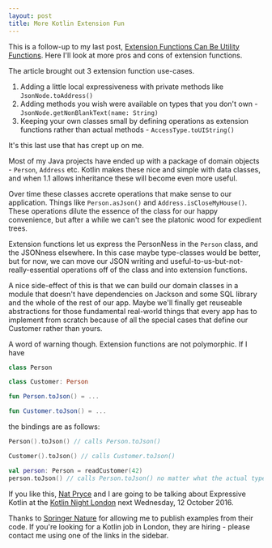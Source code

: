 ```yaml
---
layout: post
title: More Kotlin Extension Fun
---
```


This is a follow-up to my last post, [Extension Functions Can Be Utility Functions](/extension-functions-can-be-utility-functions.html). Here I'll look at more pros and cons of extension functions.

The article brought out 3 extension function use-cases.

1.  Adding a little local expressiveness with private methods like `JsonNode.toAddress()`
2.  Adding methods you wish were available on types that you don't own - `JsonNode.getNonBlankText(name: String)`
3.  Keeping your own classes small by defining operations as extension functions rather than actual methods - `AccessType.toUIString()`

It's this last use that has crept up on me.

Most of my Java projects have ended up with a package of domain objects - `Person`, `Address` etc. Kotlin makes these nice and simple with data classes, and when 1.1 allows inheritance these will become even more useful.
 
Over time these classes accrete operations that make sense to our application. Things like `Person.asJson()` and `Address.isCloseMyHouse()`. These operations dilute the essence of the class for our happy convenience, but after a while we can't see the platonic wood for expedient trees.

Extension functions let us express the PersonNess in the `Person` class, and the JSONness elsewhere. In this case maybe type-classes would be better, but for now, we can move our JSON writing and useful-to-us-but-not-really-essential operations off of the class and into extension functions.

A nice side-effect of this is that we can build our domain classes in a module that doesn't have dependencies on Jackson and some SQL library and the whole of the rest of our app. Maybe we'll finally get reuseable abstractions for those fundamental real-world things that every app has to implement from scratch because of all the special cases that define our Customer rather than yours.

A word of warning though. Extension functions are not polymorphic. If I have


```kotlin
class Person

class Customer: Person

fun Person.toJson() = ...

fun Customer.toJson() = ...
```

the bindings are as follows:

```kotlin
Person().toJson() // calls Person.toJson()

Customer().toJson() // calls Customer.toJson()

val person: Person = readCustomer(42)
person.toJson() // calls Person.toJson() no matter what the actual type of person
```

If you like this, [Nat Pryce](www.natpryce.com) and I are going to be talking about Expressive Kotlin at the [Kotlin Night London](https://info.jetbrains.com/Kotlin-Night-London.html) next Wednesday, 12 October 2016.

Thanks to [Springer Nature](http://www.springernature.com) for allowing me to publish examples from their code. If you're looking for a Kotlin job in London, they are hiring - please contact me using one of the links in the sidebar.